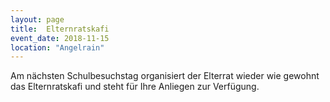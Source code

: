 ```yaml
---
layout: page
title:  Elternratskafi
event_date: 2018-11-15
location: "Angelrain"
---
```


Am nächsten Schulbesuchstag organisiert der Elterrat wieder wie gewohnt das Elternratskafi und steht für Ihre Anliegen zur Verfügung.

